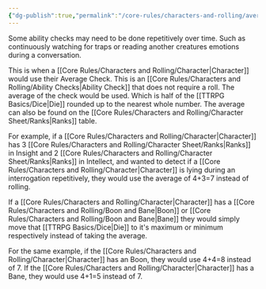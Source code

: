 ```yaml
---
{"dg-publish":true,"permalink":"/core-rules/characters-and-rolling/average-checks/"}
---
```


Some ability checks may need to be done repetitively over time. Such as continuously watching for traps or reading another creatures emotions during a conversation.

This is when a [[Core Rules/Characters and Rolling/Character\|Character]] would use their Average Check. This is an [[Core Rules/Characters and Rolling/Ability Checks\|Ability Check]] that does not require a roll. The average of the check would be used. Which is half of the [[TTRPG Basics/Dice\|Die]] rounded up to the nearest whole number. The average can also be found on the [[Core Rules/Characters and Rolling/Character Sheet/Ranks\|Ranks]] table.

For example, if a [[Core Rules/Characters and Rolling/Character\|Character]] has 3 [[Core Rules/Characters and Rolling/Character Sheet/Ranks\|Ranks]] in Insight and 2 [[Core Rules/Characters and Rolling/Character Sheet/Ranks\|Ranks]] in Intellect, and wanted to detect if a [[Core Rules/Characters and Rolling/Character\|Character]] is lying during an interrogation repetitively, they would use the average of 4+3=7 instead of rolling.

If a [[Core Rules/Characters and Rolling/Character\|Character]] has a [[Core Rules/Characters and Rolling/Boon and Bane\|Boon]] or [[Core Rules/Characters and Rolling/Boon and Bane\|Bane]] they would simply move that [[TTRPG Basics/Dice\|Die]] to it's maximum or minimum respectively instead of taking the average.

For the same example, if the [[Core Rules/Characters and Rolling/Character\|Character]] has an Boon, they would use 4+4=8 instead of 7. If the [[Core Rules/Characters and Rolling/Character\|Character]] has a Bane, they would use 4+1=5 instead of 7.